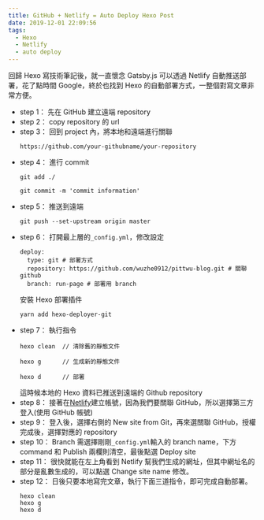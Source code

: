 ```yaml
---
title: GitHub + Netlify = Auto Deploy Hexo Post
date: 2019-12-01 22:09:56
tags:
  - Hexo
  - Netlify
  - auto deploy
---
```

回歸 Hexo 寫技術筆記後，就一直懷念 Gatsby.js 可以透過 Netlify 自動推送部署，花了點時間 Google，終於也找到 Hexo 的自動部署方式，一整個對寫文章非常方便。
<!--more-->
- step 1：
    先在 GitHub 建立遠端 repository
- step 2：
    copy repository 的 url
- step 3：
    回到 project 內，將本地和遠端進行關聯
    ```
    https://github.com/your-githubname/your-repository
    ```
- step 4：
    進行 commit
    ```
    git add ./
    ```
    ```
    git commit -m 'commit information'
    ```
- step 5：
    推送到遠端
    ```
    git push --set-upstream origin master
    ```
- step 6：
    打開最上層的`_config.yml`，修改設定
    ```
    deploy:
      type: git # 部署方式
      repository: https://github.com/wuzhe0912/pittwu-blog.git # 關聯 github
      branch: run-page # 部署用 branch
    ```
    安裝 Hexo 部署插件
    ```
    yarn add hexo-deployer-git
    ```
- step 7：
    執行指令
    ```
    hexo clean  // 清除舊的靜態文件
    
    hexo g      // 生成新的靜態文件
    
    hexo d      // 部署
    ```
    這時候本地的 Hexo 資料已推送到遠端的 Github repository
- step 8：
    接著在[Netlify](https://www.netlify.com/)建立帳號，因為我們要關聯 GitHub，所以選擇第三方登入(使用 GitHub 帳號)
- step 9：
    登入後，選擇右側的 New site from Git，再來選關聯 GitHub，授權完成後，選擇對應的 repository
- step 10：
    Branch 需選擇剛剛`_config.yml`輸入的 branch name，下方 command 和 Publish 兩欄則清空，最後點選 Deploy site
- step 11：
    很快就能在左上角看到 Netlify 幫我們生成的網址，但其中網址名的部分是亂數生成的，可以點選 Change site name 修改。
- step 12：
    日後只要本地寫完文章，執行下面三道指令，即可完成自動部署。
    ```
    hexo clean
    hexo g
    hexo d
    ```